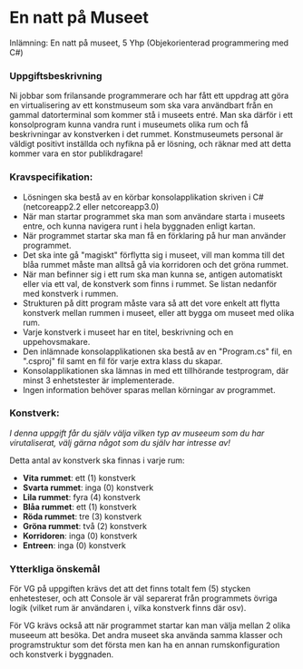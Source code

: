 # En natt på Museet
Inlämning: En natt på museet, 5 Yhp 
(Objekorienterad programmering med C#)

### Uppgiftsbeskrivning
Ni jobbar som frilansande programmerare och har fått ett uppdrag att göra en virtualisering av ett konstmuseum som ska vara användbart från en gammal datorterminal som kommer stå i museets entré. Man ska därför i ett konsolprogram kunna vandra runt i museumets olika rum och få beskrivningar av konstverken i det rummet. Konstmuseumets personal är väldigt positivt inställda och nyfikna på er lösning, och räknar med att detta kommer vara en stor publikdragare!



### Kravspecifikation:

*   Lösningen ska bestå av en körbar konsolapplikation skriven i C# (netcoreapp2.2 eller netcoreapp3.0)
*   När man startar programmet ska man som användare starta i museets entre, och kunna navigera runt i hela byggnaden enligt kartan.
*   När programmet startar ska man få en förklaring på hur man använder programmet.
*   Det ska inte gå "magiskt" förflytta sig i museet, vill man komma till det blåa rummet måste man alltså gå via korridoren och det gröna rummet.
*   När man befinner sig i ett rum ska man kunna se, antigen automatiskt eller via ett val, de konstverk som finns i rummet. Se listan nedanför med konstverk i rummen.
*   Strukturen på ditt program måste vara så att det vore enkelt att flytta konstverk mellan rummen i museet, eller att bygga om museet med olika rum.
*   Varje konstverk i museet har en titel, beskrivning och en uppehovsmakare.
*   Den inlämnade konsolapplikationen ska bestå av en "Program.cs" fil, en ".csproj" fil samt en fil för varje extra klass du skapar.
*   Konsolapplikationen ska lämnas in med ett tillhörande testprogram, där minst 3 enhetstester är implementerade.
*   Ingen information behöver sparas mellan körningar av programmet.

### Konstverk:

*I denna uppgift får du själv välja vilken typ av museeum som du har virutaliserat, välj gärna något som du själv har intresse av!* 

Detta antal av konstverk ska finnas i varje rum:

 - **Vita rummet**: ett (1) konstverk
 - **Svarta rummet**: inga (0) konstverk
 - **Lila rummet**: fyra (4) konstverk
 - **Blåa rummet**: ett (1) konstverk
 - **Röda rummet**: tre (3) konstverk
 - **Gröna rummet**: två (2) konstverk
 - **Korridoren**: inga (0) konstverk
 - **Entreen**: inga (0) konstverk

### Ytterkliga önskemål

För VG på uppgiften krävs det att det finns totalt fem (5) stycken enhetesteser, och att Console är väl separerat från programmets övriga logik (vilket rum är användaren i, vilka konstverk finns där osv).

För VG krävs också att när programmet startar kan man välja mellan 2 olika museeum att besöka. Det andra museet ska använda samma klasser och programstruktur som det första men kan ha en annan rumskonfiguration och konstverk i byggnaden.



